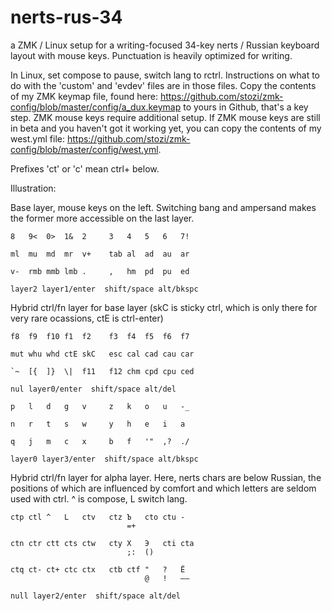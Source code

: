 # nerts-rus-34
a ZMK / Linux setup for a writing-focused 34-key nerts / Russian keyboard layout with mouse keys. Punctuation is heavily optimized for writing.

In Linux, set compose to pause, switch lang to rctrl.
Instructions on what to do with the 'custom' and 'evdev' files are in those files. Copy the contents of my ZMK keymap file, found here: https://github.com/stozi/zmk-config/blob/master/config/a_dux.keymap to yours in Github, that's a key step. ZMK mouse keys require additional setup. If ZMK mouse keys are still in beta and you haven't got it working yet, you can copy the contents of my west.yml file: https://github.com/stozi/zmk-config/blob/master/config/west.yml.


Prefixes 'ct' or 'c' mean ctrl+ below.

Illustration:

Base layer, mouse keys on the left. Switching bang and ampersand makes the former more accessible on the last layer. 

```
8   9<  0>  1&  2     3   4   5   6   7!

ml  mu  md  mr  v+    tab al  ad  au  ar

v-  rmb mmb lmb .     ,   hm  pd  pu  ed

layer2 layer1/enter  shift/space alt/bkspc   
```               

Hybrid ctrl/fn layer for base layer (skC is sticky ctrl, which is only there for very rare ocassions, ctE is ctrl-enter)

```
f8  f9  f10 f1  f2    f3  f4  f5  f6  f7

mut whu whd ctE skC   esc cal cad cau car

`~  [{  ]}  \|  f11   f12 chm cpd cpu ced

nul layer0/enter  shift/space alt/del   
```

```
p   l   d   g   v     z   k   o   u   -_

n   r   t   s   w     y   h   e   i   a

q   j   m   c   x     b   f   '"  ,?  ./

layer0 layer3/enter  shift/space alt/bkspc   
```

Hybrid ctrl/fn layer for alpha layer. Here, nerts chars are below Russian, the positions of which are influenced by comfort and which letters are seldom used with ctrl. ^ is compose, L switch lang.

```
ctp ctl ^   L   ctv   ctz Ъ   cto ctu -
                          =+

ctn ctr ctt cts ctw   cty X   Э   cti cta
                          ;:  ()

ctq ct- ct+ ctc ctx   ctb ctf "   ?   Ё
                              @   !   –—

null layer2/enter  shift/space alt/del   
```
